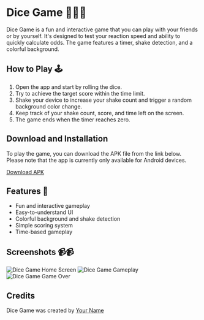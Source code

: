 # Dice Game 🎲🎲🎲

Dice Game is a fun and interactive game that you can play with your friends or by yourself. It's designed to test your reaction speed and ability to quickly calculate odds. The game features a timer, shake detection, and a colorful background.

## How to Play 🕹️

1. Open the app and start by rolling the dice.
2. Try to achieve the target score within the time limit.
3. Shake your device to increase your shake count and trigger a random background color change.
4. Keep track of your shake count, score, and time left on the screen.
5. The game ends when the timer reaches zero.

## Download and Installation 

To play the game, you can download the APK file from the link below. Please note that the app is currently only available for Android devices.

[Download APK](https://example.com/my-dice-game.apk)

## Features 🧩

- Fun and interactive gameplay
- Easy-to-understand UI
- Colorful background and shake detection
- Simple scoring system
- Time-based gameplay

## Screenshots 📹📹

![Dice Game Home Screen](https://example.com/images/home-screen.png)
![Dice Game Gameplay](https://example.com/images/gameplay.png)
![Dice Game Game Over](https://example.com/images/game-over.png)

## Credits

Dice Game was created by [Your Name](https://www.linkedin.com/in/your-name/)

